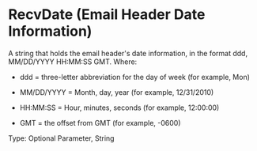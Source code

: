 # RecvDate (Email Header Date Information)

A string that holds the email header's date information, in the format ddd, MM/DD/YYYY HH:MM:SS GMT. Where:

- ddd = three-letter abbreviation for the day of week (for example, Mon)

- MM/DD/YYYY = Month, day, year (for example, 12/31/2010)

- HH:MM:SS = Hour, minutes, seconds (for example, 12:00:00)

- GMT = the offset from GMT (for example, -0600)

Type: Optional Parameter, String
